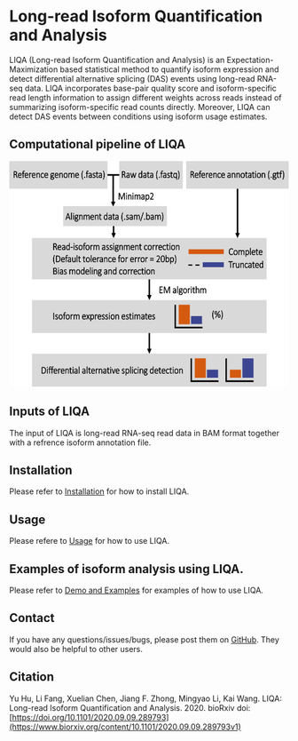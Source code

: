 # Long-read Isoform Quantification and Analysis
LIQA (Long-read Isoform Quantification and Analysis) is an Expectation-Maximization based statistical method to quantify isoform expression and detect differential alternative splicing (DAS) events using long-read RNA-seq data. LIQA incorporates base-pair quality score and isoform-specific read length information to assign different weights across reads instead of summarizing isoform-specific read counts directly. Moreover, LIQA can detect DAS events between conditions using isoform usage estimates.

## Computational pipeline of LIQA
<p align="center">
  <img width="575" height="406" src="doc/liqa_flowchart.png">
</p>

## Inputs of LIQA
The input of LIQA is long-read RNA-seq read data in BAM format together with a refrence isoform annotation file.

## Installation
Please refer to [Installation](https://github.com/WGLab/LIQA/blob/master/doc/Install.md) for how to install LIQA.

## Usage
Please refere to [Usage](https://github.com/WGLab/LIQA/blob/master/doc/Usage.md) for how to use LIQA.

## Examples of isoform analysis using LIQA.

Please refer to [Demo and Examples](https://github.com/WGLab/LIQA/blob/master/doc/Examples.md) for examples of how to use LIQA.

## Contact

If you have any questions/issues/bugs, please post them on [GitHub](https://github.com/WGLab/LIQA/issues). They would also be helpful to other users. 

## Citation

Yu Hu, Li Fang, Xuelian Chen, Jiang F. Zhong, Mingyao Li, Kai Wang. LIQA: Long-read Isoform Quantification and Analysis. 2020. bioRxiv doi: [https://doi.org/10.1101/2020.09.09.289793](https://www.biorxiv.org/content/10.1101/2020.09.09.289793v1)
